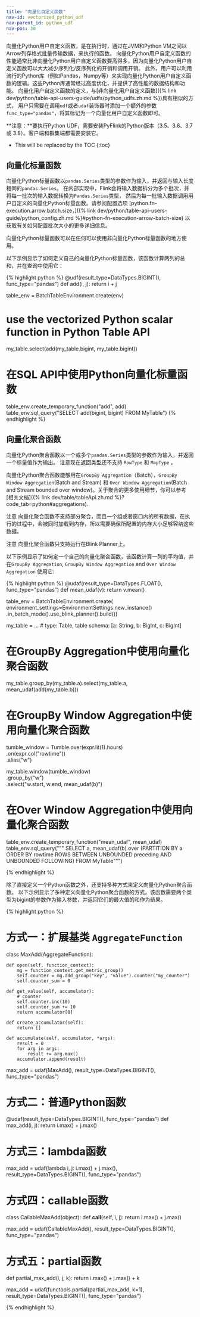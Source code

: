 ```yaml
---
title: "向量化自定义函数"
nav-id: vectorized_python_udf
nav-parent_id: python_udf
nav-pos: 30
---
```

<!--
Licensed to the Apache Software Foundation (ASF) under one
or more contributor license agreements.  See the NOTICE file
distributed with this work for additional information
regarding copyright ownership.  The ASF licenses this file
to you under the Apache License, Version 2.0 (the
"License"); you may not use this file except in compliance
with the License.  You may obtain a copy of the License at

  http://www.apache.org/licenses/LICENSE-2.0

Unless required by applicable law or agreed to in writing,
software distributed under the License is distributed on an
"AS IS" BASIS, WITHOUT WARRANTIES OR CONDITIONS OF ANY
KIND, either express or implied.  See the License for the
specific language governing permissions and limitations
under the License.
-->

向量化Python用户自定义函数，是在执行时，通过在JVM和Python VM之间以Arrow列存格式批量传输数据，来执行的函数。
向量化Python用户自定义函数的性能通常比非向量化Python用户自定义函数要高得多，因为向量化Python用户自定义函数可以大大减少序列化/反序列化的开销和调用开销。
此外，用户可以利用流行的Python库（例如Pandas，Numpy等）来实现向量化Python用户自定义函数的逻辑。这些Python库通常经过高度优化，并提供了高性能的数据结构和功能。
向量化用户自定义函数的定义，与[非向量化用户自定义函数]({% link dev/python/table-api-users-guide/udfs/python_udfs.zh.md %})具有相似的方式，
用户只需要在调用`udf`或者`udaf`装饰器时添加一个额外的参数`func_type="pandas"`，将其标记为一个向量化用户自定义函数即可。

**注意：**要执行Python UDF，需要安装PyFlink的Python版本（3.5、3.6、3.7 或 3.8）。客户端和群集端都需要安装它。

* This will be replaced by the TOC
{:toc}

## 向量化标量函数

向量化Python标量函数以`pandas.Series`类型的参数作为输入，并返回与输入长度相同的`pandas.Series`。
在内部实现中，Flink会将输入数据拆分为多个批次，并将每一批次的输入数据转换为`Pandas.Series`类型，
然后为每一批输入数据调用用户自定义的向量化Python标量函数。请参阅配置选项
[python.fn-execution.arrow.batch.size，]({% link dev/python/table-api-users-guide/python_config.zh.md %}#python-fn-execution-arrow-batch-size)
以获取有关如何配置批次大小的更多详细信息。

向量化Python标量函数可以在任何可以使用非向量化Python标量函数的地方使用。

以下示例显示了如何定义自己的向量化Python标量函数，该函数计算两列的总和，并在查询中使用它：

{% highlight python %}
@udf(result_type=DataTypes.BIGINT(), func_type="pandas")
def add(i, j):
  return i + j

table_env = BatchTableEnvironment.create(env)

# use the vectorized Python scalar function in Python Table API
my_table.select(add(my_table.bigint, my_table.bigint))

# 在SQL API中使用Python向量化标量函数
table_env.create_temporary_function("add", add)
table_env.sql_query("SELECT add(bigint, bigint) FROM MyTable")
{% endhighlight %}

## 向量化聚合函数

向量化Python聚合函数以一个或多个`pandas.Series`类型的参数作为输入，并返回一个标量值作为输出。
<span class="label label-info">注意</span>现在返回类型还不支持 `RowType` 和 `MapType` 。

向量化Python聚合函数能够用在`GroupBy Aggregation`（Batch），`GroupBy Window Aggregation`(Batch and Stream) 和 
`Over Window Aggregation`(Batch and Stream bounded over window)。关于聚合的更多使用细节，你可以参考
[相关文档]({% link dev/table/tableApi.zh.md %}?code_tab=python#aggregations).

<span class="label label-info">注意</span> 向量化聚合函数不支持部分聚合，而且一个组或者窗口内的所有数据，在执行的过程中，会被同时加载到内存，所以需要确保所配置的内存大小足够容纳这些数据。

<span class="label label-info">注意</span> 向量化聚合函数只支持运行在Blink Planner上。

以下示例显示了如何定一个自己的向量化聚合函数，该函数计算一列的平均值，并在`GroupBy Aggregation`, `GroupBy Window Aggregation`
and `Over Window Aggregation` 使用它:

{% highlight python %}
@udaf(result_type=DataTypes.FLOAT(), func_type="pandas")
def mean_udaf(v):
    return v.mean()

table_env = BatchTableEnvironment.create(
            environment_settings=EnvironmentSettings.new_instance()
            .in_batch_mode().use_blink_planner().build())

my_table = ...  # type: Table, table schema: [a: String, b: BigInt, c: BigInt]

# 在GroupBy Aggregation中使用向量化聚合函数
my_table.group_by(my_table.a).select(my_table.a, mean_udaf(add(my_table.b)))


# 在GroupBy Window Aggregation中使用向量化聚合函数
tumble_window = Tumble.over(expr.lit(1).hours) \
            .on(expr.col("rowtime")) \
            .alias("w")

my_table.window(tumble_window) \
    .group_by("w") \
    .select("w.start, w.end, mean_udaf(b)")


# 在Over Window Aggregation中使用向量化聚合函数
table_env.create_temporary_function("mean_udaf", mean_udaf)
table_env.sql_query("""
    SELECT a,
        mean_udaf(b)
        over (PARTITION BY a ORDER BY rowtime
        ROWS BETWEEN UNBOUNDED preceding AND UNBOUNDED FOLLOWING)
    FROM MyTable""")

{% endhighlight %}

除了直接定义一个Python函数之外，还支持多种方式来定义向量化Python聚合函数。
以下示例显示了多种定义向量化Python聚合函数的方式。该函数需要两个类型为bigint的参数作为输入参数，并返回它们的最大值的和作为结果。

{% highlight python %}

# 方式一：扩展基类 `AggregateFunction`
class MaxAdd(AggregateFunction):

    def open(self, function_context):
        mg = function_context.get_metric_group()
        self.counter = mg.add_group("key", "value").counter("my_counter")
        self.counter_sum = 0

    def get_value(self, accumulator):
        # counter
        self.counter.inc(10)
        self.counter_sum += 10
        return accumulator[0]

    def create_accumulator(self):
        return []

    def accumulate(self, accumulator, *args):
        result = 0
        for arg in args:
            result += arg.max()
        accumulator.append(result)

max_add = udaf(MaxAdd(), result_type=DataTypes.BIGINT(), func_type="pandas")

# 方式二：普通Python函数
@udaf(result_type=DataTypes.BIGINT(), func_type="pandas")
def max_add(i, j):
  return i.max() + j.max()

# 方式三：lambda函数
max_add = udaf(lambda i, j: i.max() + j.max(), result_type=DataTypes.BIGINT(), func_type="pandas")

# 方式四：callable函数
class CallableMaxAdd(object):
  def __call__(self, i, j):
    return i.max() + j.max()

max_add = udaf(CallableMaxAdd(), result_type=DataTypes.BIGINT(), func_type="pandas")

# 方式五：partial函数
def partial_max_add(i, j, k):
  return i.max() + j.max() + k
  
max_add = udaf(functools.partial(partial_max_add, k=1), result_type=DataTypes.BIGINT(), func_type="pandas")

{% endhighlight %}

